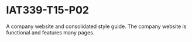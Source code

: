 # IAT339-T15-P02
 
A company website and consolidated style guide. The company website is functional and features many pages.
